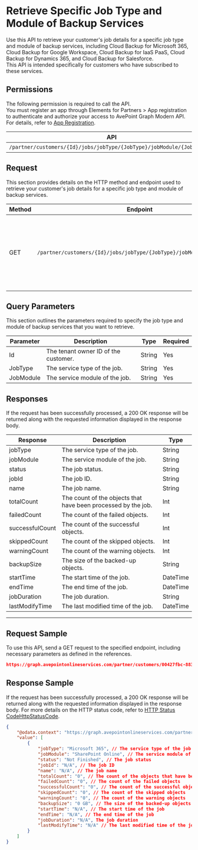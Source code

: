 # Retrieve Specific Job Type and Module of Backup Services

Use this API to retrieve your customer's job details for a specific job type and module of backup services, including Cloud Backup for Microsoft 365, Cloud Backup for Google Workspace, Cloud Backup for IaaS PaaS, Cloud Backup for Dynamics 365, and Cloud Backup for Salesforce.
<br>This API is intended specifically for customers who have subscribed to these services.

## Permissions  

The following permission is required to call the API.  
You must register an app through Elements for Partners > App registration to authenticate and authorize your access to AvePoint Graph Modern API. For details, refer to [App Registration](https://cdn.avepoint.com/assets/apelements-webhelp/avepoint-elements-for-partners/index.htm#!Documents/appregistration.htm).

| API | Permission  |
|-----------|--------|
| `/partner/customers/{Id}/jobs/jobType/{JobType}/jobModule/{JobModule}` | partner.jobs.read.all  |  

## Request 

This section provides details on the HTTP method and endpoint used to retrieve your customer's job details for a specific job type and module of backup services.

| Method| Endpoint | Description |
|-----------|--------|-------|
| GET | `/partner/customers/{Id}/jobs/jobType/{JobType}/jobModule/{JobModule}` | Retrieves your customer's job details for a specific job type and module of the backup services. |

## Query Parameters

This section outlines the parameters required to specify the job type and module of backup services that you want to retrieve.

| Parameter | Description | Type | Required |
| --- | --- | --- | --- |
| Id | The tenant owner ID of the customer. | String | Yes |
| JobType | The service type of the job. | String | Yes |
| JobModule | The service module of the job. | String | Yes |

## Responses

If the request has been successfully processed, a 200 OK response will be returned along with the requested information displayed in the response body.

| Response | Description | Type |
| --- | --- | --- |
| jobType | The service type of the job. | String |
| jobModule | The service module of the job. | String |
| status | The job status. | String |
| jobId | The job ID. | String |
| name | The job name. | String |
| totalCount | The count of the objects that have been processed by the job. | Int |
| failedCount | The count of the failed objects. | Int |
| successfulCount | The count of the successful objects. | Int |
| skippedCount | The count of the skipped objects. | Int |
| warningCount | The count of the warning objects. | Int |
| backupSize | The size of the backed-up objects. | String |
| startTime | The start time of the job. | DateTime |
| endTime | The end time of the job. | DateTime |
| jobDuration | The job duration. | String |
| lastModifyTime | The last modified time of the job. | DateTime |

***
## Request Sample

To use this API, send a GET request to the specified endpoint, including necessary parameters as defined in the references. 

```json
https://graph.avepointonlineservices.com/partner/customers/00427fbc-8832-46cf-a1d2-582fa46ec638/jobs/jobType/Microsoft 365/jobModule/SharePoint Online
```

## Response Sample

If the request has been successfully processed, a 200 OK response will be returned along with the requested information displayed in the response body. For more details on the HTTP status code, refer to [HTTP Status Code](/docs/use-avepoint-graph-modern-API/##HTTP-Status-Code)[HttpStatusCode](https://learn.avepoint.com/docs/Use-AvePoint-Graph-Modern-API.html#http-status-code).

```json 
{
    "@odata.context": "https://graph.avepointonlineservices.com/partner/$metadata#Collection(Portal.Api.Model.BackUpJob)",
    "value": [
        {
            "jobType": "Microsoft 365", // The service type of the job
            "jobModule": "SharePoint Online", // The service module of the job
            "status": "Not Finished", // The job status
            "jobId": "N/A", // The job ID
            "name": "N/A", // The job name
            "totalCount": "0", // The count of the objects that have been processed by the job
            "failedCount": "0", // The count of the failed objects
            "successfulCount": "0", // The count of the successful objects
            "skippedCount": "0", // The count of the skipped objects
            "warningCount": "0", // The count of the warning objects
            "backupSize": "0 GB", // The size of the backed-up objects
            "startTime": "N/A", // The start time of the job
            "endTime": "N/A", // The end time of the job
            "jobDuration": "N/A", The job duration
            "lastModifyTime": "N/A" // The last modified time of the job
        }
    ]
}
```